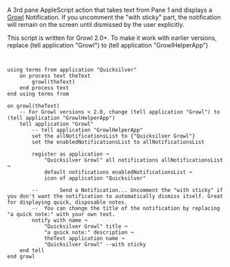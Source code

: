 A 3rd pane AppleScript action that takes text from Pane 1 and displays a
[Growl](http://growl.info/) Notification. If you uncomment the "with
sticky" part, the notification will remain on the screen until dismissed
by the user explicitly.

This script is written for Growl 2.0+. To make it work with earlier
versions, replace (tell application "Growl") to (tell application
"GrowlHelperApp")

``` applescript


using terms from application "Quicksilver"
    on process text theText
        growl(theText)
    end process text
end using terms from

on growl(theText)
    -- For Growl versions < 2.0, change (tell application "Growl") to (tell application "GrowlHelperApp")
    tell application "Growl"
        -- tell application "GrowlHelperApp"
        set the allNotificationsList to {"Quicksilver Growl"}
        set the enabledNotificationsList to allNotificationsList

        register as application ¬
            "Quicksilver Growl" all notifications allNotificationsList ¬
            default notifications enabledNotificationsList ¬
            icon of application "Quicksilver"

        --       Send a Notification... Uncomment the "with sticky" if you don't want the notification to automatically dismiss itself. Great for displaying quick, disposable notes.
        --  You can change the title of the notification by replacing "a quick note:" with your own text.
        notify with name ¬
            "Quicksilver Growl" title ¬
            "a quick note:" description ¬
            theText application name ¬
            "Quicksilver Growl" --with sticky
    end tell
end growl
```